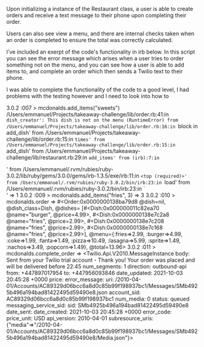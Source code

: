 Upon initializing a instance of the Restaurant class, a user is able to create orders and receive a text message to their phone upon completing their order. 

Users can also see view a menu, and there are internal checks taken when an order is completed to ensure the total was correctly calculated.

I've included an exerpt of the code's functionality in irb below. In this script you can see the error message which arises when a user tries to order something not on the menu, and you can see how a user is able to add items to, and complete an order which then sends a Twilio text to their phone. 

I was able to complete the functionality of the code to a good level, I had problems with the testing however and I need to look into how to 

3.0.2 :007 > mcdonalds.add_items("sweets")
/Users/emmanuel/Projects/takeaway-challenge/lib/order.rb:41:in `dish_creator': This dish is not on the menu (RuntimeError)
        from /Users/emmanuel/Projects/takeaway-challenge/lib/order.rb:16:in `block in add_dish'
        from /Users/emmanuel/Projects/takeaway-challenge/lib/order.rb:15:in `times'
        from /Users/emmanuel/Projects/takeaway-challenge/lib/order.rb:15:in `add_dish'
        from /Users/emmanuel/Projects/takeaway-challenge/lib/restaurant.rb:29:in `add_items'
        from (irb):7:in `<main>'
        from /Users/emmanuel/.rvm/rubies/ruby-3.0.2/lib/ruby/gems/3.0.0/gems/irb-1.3.5/exe/irb:11:in `<top (required)>'
        from /Users/emmanuel/.rvm/rubies/ruby-3.0.2/bin/irb:23:in `load'
        from /Users/emmanuel/.rvm/rubies/ruby-3.0.2/bin/irb:23:in `<main>'
 => 1 
3.0.2 :009 > mcdonalds.add_items("fries", 3)
 => 3 
3.0.2 :010 > mcdonalds.order
 => 
#<Order:0x0000000138ba79d8
 @dish=nil,
 @dish_class=Dish,
 @dishes=
  [#<Dish:0x000000011c82ea70 @name="burger", @price=4.99>,
   #<Dish:0x0000000138e7c2a8 @name="fries", @price=2.99>,
   #<Dish:0x0000000138e7c208 @name="fries", @price=2.99>,
   #<Dish:0x0000000138e7c168 @name="fries", @price=2.99>],
 @menu={:fries=>2.99, :burger=>4.99, :coke=>1.99, :fanta=>1.49, :pizza=>10.49, :lasagna=>5.99, :sprite=>1.49, :nachos=>3.49, :popcorn=>1.49},
 @total=13.96> 
3.0.2 :011 > mcdonalds.complete_order
 => <Twilio.Api.V2010.MessageInstance body: Sent from your Twilio trial account - Thank you! Your order was placed and will be delivered before 22:45 num_segments: 1 direction: outbound-api from: +447897017954 to: +447956093846 date_updated: 2021-10-03 20:45:28 +0000 price:  error_message:  uri: /2010-04-01/Accounts/AC89329d06bcc6a8d0c85b99f198937bc1/Messages/SMb4925b496a194bad81422495d59490e8.json account_sid: AC89329d06bcc6a8d0c85b99f198937bc1 num_media: 0 status: queued messaging_service_sid:  sid: SMb4925b496a194bad81422495d59490e8 date_sent:  date_created: 2021-10-03 20:45:28 +0000 error_code:  price_unit: USD api_version: 2010-04-01 subresource_uris: {"media"=>"/2010-04-01/Accounts/AC89329d06bcc6a8d0c85b99f198937bc1/Messages/SMb4925b496a194bad81422495d59490e8/Media.json"}>